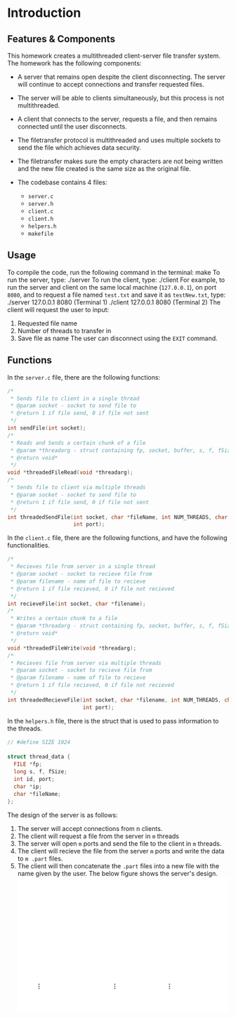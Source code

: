 # Introduction

## Features & Components

This homework creates a multithreaded client-server file transfer
system. The homework has the following components:

-   A server that remains open despite the client disconnecting. The
    server will continue to accept connections and transfer requested
    files.
-   The server will be able to clients simultaneously, but this process
    is not multithreaded.
-   A client that connects to the server, requests a file, and then
    remains connected until the user disconnects.
-   The filetransfer protocol is multithreaded and uses multiple sockets
    to send the file which achieves data security.
-   The filetransfer makes sure the empty characters are not being
    written and the new file created is the same size as the original
    file.
-   The codebase contains 4 files:

    -   `server.c`
    -   `server.h`
    -   `client.c`
    -   `client.h`
    -   `helpers.h`
    -   `makefile`
## Usage
To compile the code, run the following command in the terminal:
         make
To run the server, type:
        ./server <ip> <port>
To run the client, type:
        ./client <ip> <port>
For example, to run the server and client on the same local machine
(`127.0.0.1`), on port `8080`, and to request a file named `test.txt`
and save it as `testNew.txt`, type:
       ./server 127.0.0.1 8080 (Terminal 1)
       ./client 127.0.0.1 8080 (Terminal 2)
The client will request the user to input:
1.  Requested file name
2.  Number of threads to transfer in
3.  Save file as name
The user can disconnect using the `EXIT` command.
## Functions
In the `server.c` file, there are the following functions:

``` {.c firstline="2" lastline="21" language="c"}
/*
 * Sends file to client in a single thread
 * @param socket - socket to send file to
 * @return 1 if file send, 0 if file not sent
 */
int sendFile(int socket);
/*
 * Reads and Sends a certain chunk of a file
 * @param *threadarg - struct containing fp, socket, buffer, s, f, fSize
 * @return void*
 */
void *threadedFileRead(void *threadarg);
/*
 * Sends file to client via multiple threads
 * @param socket - socket to send file to
 * @return 1 if file send, 0 if file not sent
 */
int threadedSendFile(int socket, char *fileName, int NUM_THREADS, char *ip,
                     int port);
```

In the `client.c` file, there are the following functions, and have the
following functionalities.

``` {.c firstline="2" lastline="22" language="c"}
/*
 * Recieves file from server in a single thread
 * @param socket - socket to recieve file from
 * @param filename - name of file to recieve
 * @return 1 if file recieved, 0 if file not recieved
 */
int recieveFile(int socket, char *filename);
/*
 * Writes a certain chunk to a file
 * @param *threadarg - struct containing fp, socket, buffer, s, f, fSize
 * @return void*
 */
void *threadedFileWrite(void *threadarg);
/*
 * Recieves file from server via multiple threads
 * @param socket - socket to recieve file from
 * @param filename - name of file to recieve
 * @return 1 if file recieved, 0 if file not recieved
 */
int threadedRecieveFile(int socket, char *filename, int NUM_THREADS, char *ip,
                        int port);
```

In the `helpers.h` file, there is the struct that is used to pass
information to the threads.

``` {.c firstline="11" lastline="20" language="c"}
// #define SIZE 1024

struct thread_data {
  FILE *fp;
  long s, f, fSize;
  int id, port;
  char *ip;
  char *fileName;
};
```
The design of the server is as follows:
1.  The server will accept connections from n clients.
2.  The client will request a file from the server in `m` threads
3.  The server will open `m` ports and send the file to the client in
    `m` threads.
4.  The client will recieve the file from the server `m` ports and write
    the data to `m .part` files.
5.  The client will then concatenate the `.part` files into a new file
    with the name given by the user.
The below figure shows the server's design.
![Server-Client Interaction Design](report/design1.png)

